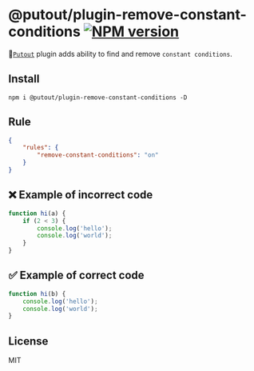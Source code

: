# @putout/plugin-remove-constant-conditions [![NPM version][NPMIMGURL]][NPMURL]

[NPMIMGURL]: https://img.shields.io/npm/v/@putout/plugin-remove-constant-conditions.svg?style=flat&longCache=true
[NPMURL]: https://npmjs.org/package/@putout/plugin-remove-constant-conditions"npm"

🐊[`Putout`](https://github.com/coderaiser/putout) plugin adds ability to find and remove `constant conditions`.

## Install

```
npm i @putout/plugin-remove-constant-conditions -D
```

## Rule

```json
{
    "rules": {
        "remove-constant-conditions": "on"
    }
}
```

## ❌ Example of incorrect code

```js
function hi(a) {
    if (2 < 3) {
        console.log('hello');
        console.log('world');
    }
}
```

## ✅ Example of correct code

```js
function hi(b) {
    console.log('hello');
    console.log('world');
}
```

## License

MIT
